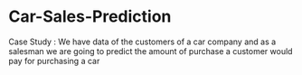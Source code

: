 # Car-Sales-Prediction
Case Study : We have data of the customers of a car company and as a salesman we are going to predict the amount of purchase a customer would pay for purchasing a car
